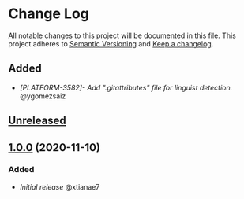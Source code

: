 # Change Log

All notable changes to this project will be documented in this file.
This project adheres to [Semantic Versioning](http://semver.org/) and [Keep a changelog](https://github.com/olivierlacan/keep-a-changelog).

## Added
- *[PLATFORM-3582]- Add ".gitattributes" file for linguist detection.* @ygomezsaiz

## [Unreleased](https://github.com/idealista/alertmanager_logger_role/tree/develop)


## [1.0.0](https://github.com/idealista/alertmanager_logger_role/tree/1.0.0) (2020-11-10)
### Added
- *Initial release* @xtianae7
